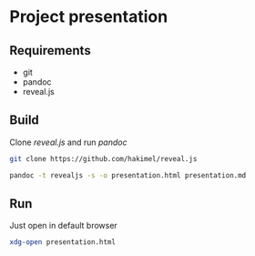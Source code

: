# Project presentation

## Requirements

- git
- pandoc
- reveal.js

## Build

Clone _reveal.js_ and run _pandoc_

```bash
git clone https://github.com/hakimel/reveal.js

pandoc -t revealjs -s -o presentation.html presentation.md
```

## Run

Just open in default browser

```bash
xdg-open presentation.html
```